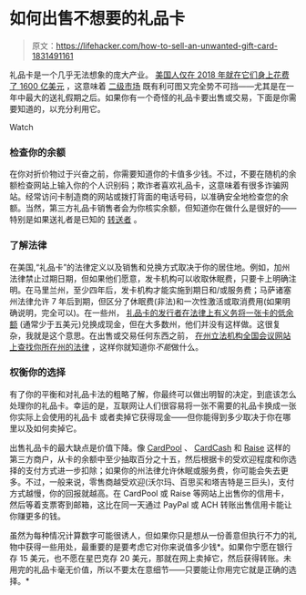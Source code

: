 # 如何出售不想要的礼品卡

> 原文：<https://lifehacker.com/how-to-sell-an-unwanted-gift-card-1831491161>

礼品卡是一个几乎无法想象的庞大产业。 [美国人仅在 2018 年就在它们身上花费了 1600 亿美元](https://www.statista.com/statistics/671202/us-gift-card-sales/) ，这意味着 [二级市场](https://lifehacker.com/everything-you-can-do-with-gift-cards-you-don-t-want-1790570272) 既有利可图又完全势不可挡——尤其是在一年中最大的送礼假期之后。如果你有一个奇怪的礼品卡要出售或交易，下面是你需要知道的，以充分利用它。

Watch

### 检查你的余额

在你对折价物过于兴奋之前，你需要知道你的卡值多少钱。不过，不要在随机的余额检查网站上输入你的个人识别码；欺诈者喜欢礼品卡，这意味着有很多诈骗网站。经常访问卡制造商的网站或拨打背面的电话号码，以准确安全地检查您的余额。当然，第三方礼品卡销售者会为你核实余额，但知道你在做什么是很好的——特别是如果送礼者是已知的 [转送者](https://lifehacker.com/avoiding-regifting-embarrassment-by-following-the-four-1485023972) 。

### 了解法律

在美国,“礼品卡”的法律定义以及销售和兑换方式取决于你的居住地。例如，加州法律禁止过期日期，但如果他们愿意，发卡机构可以收取休眠费，只要卡上明确注明。在马里兰州，至少四年后，发卡机构才能实施到期日和/或服务费；马萨诸塞州法律允许 7 年后到期，但区分了休眠费(非法)和一次性激活或取消费用(如果明确说明，完全可以)。在一些州， [礼品卡的发行者在法律上有义务将一张卡的低余额](https://twocents.lifehacker.com/stores-in-these-states-must-give-you-cash-for-your-gift-1831488224?rev=1546614751639) (通常少于五美元)兑换成现金，但在大多数州，他们并没有这样做。这很复杂，我就是这个意思。在出售或交易任何东西之前， [在州立法机构全国会议网站上查找你所在州的法律](http://www.ncsl.org/research/financial-services-and-commerce/gift-cards-and-certificates-statutes-and-legis.aspx) ，这样你就知道你*不能*做什么。

### 权衡你的选择

有了你的平衡和对礼品卡法的粗略了解，你最终可以做出明智的决定，到底该怎么处理你的礼品卡。幸运的是，互联网让人们很容易将一张不需要的礼品卡换成一张你实际上会使用的礼品卡 或者卖掉它获得现金——但你能得到多少取决于你在哪里以及如何卖掉它。

出售礼品卡的最大缺点是价值下降。像 [CardPool](https://www.cardpool.com/) 、 [CardCash](https://www.cardcash.com/) 和 [Raise](https://www.raise.com/sell-gift-cards) 这样的第三方商户，从卡的余额中至少抽取百分之十五，然后根据卡的受欢迎程度和你选择的支付方式进一步扣除；如果你的州法律允许休眠或服务费，你可能会失去更多。不过，一般来说，零售商越受欢迎(沃尔玛、百思买和塔吉特是三巨头)，支付方式越慢，你的回报就越高。在 CardPool 或 Raise 等网站上出售你的信用卡，然后等着支票寄到邮箱，这比在同一天通过 PayPal 或 ACH 转账出售信用卡能让你赚更多的钱。

虽然为每种情况计算数字可能很诱人，但如果你只是想从一份善意但执行不力的礼物中获得一些用处，最重要的是要考虑它对你来说值多少钱*。如果你宁愿在银行存 15 美元，也不愿在星巴克存 20 美元，那就在网上卖掉它，然后获得转账。未用完的礼品卡毫无价值，所以不要太在意细节——只要能让你用完它就是正确的选择。*